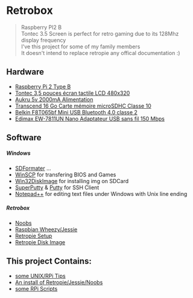 # Retrobox

> Raspberry PI2 B<br>
> Tontec 3.5 Screen is perfect for retro gaming due to its 128Mhz display frequency<br>
> I've this project for some of my family members<br>
> It doesn't intend to replace retropie any offical documentation :)

## Hardware

- [Raspberry Pi 2 Type B](http://www.amazon.fr/dp/B00T2U7R7I)
- [Tontec 3,5 pouces écran tactile LCD 480x320](http://www.amazon.fr/dp/B00OFLKPG4)
- [Aukru 5v 2000mA Alimentation](http://www.amazon.fr/dp/B00V07YY0Y)
- [Transcend 16 Go Carte mémoire microSDHC Classe 10](http://www.amazon.fr/dp/B00APCMMEK)
- [Belkin F8T065bf Mini USB Bluetooth 4.0 classe 2](http://www.amazon.fr/dp/B009IQB3US)
- [Edimax EW-7811UN Nano Adaptateur USB sans fil 150 Mbps](http://www.amazon.fr/dp/B003MTTJOY)

## Software

##### Windows

- [SDFormater](https://www.sdcard.org/downloads/formatter_4/) ...
- [WinSCP](https://winscp.net/eng/docs/lang:fr) for transfering BIOS and Games
- [Win32DiskImage](http://sourceforge.net/projects/win32diskimager/) for installing img on SDCard
- [SuperPutty](https://github.com/jimradford/superputty) & [Putty](http://www.putty.org) for SSH Client
- [Notepad++](https://notepad-plus-plus.org/fr/) for editing text files under Windows with Unix line ending

##### Retrobox

- [Noobs](https://www.raspberrypi.org/downloads/noobs/)
- [Raspbian Wheezy/Jessie](https://www.raspberrypi.org/downloads/raspbian/)
- [Retropie Setup](https://github.com/RetroPie/RetroPie-Setup/wiki/First-Installation)
- [Retropie Disk Image](http://blog.petrockblock.com/retropie/retropie-downloads/)


## This project Contains:

- [some UNIX/RPi Tips](https://github.com/sixertoy/retrobox/tree/master/tips)
- [An install of Retropie/Jessie/Noobs](https://github.com/sixertoy/retrobox/tree/master/noobs)
- [some RPi Scripts](https://github.com/sixertoy/retrobox/tree/master/files)
